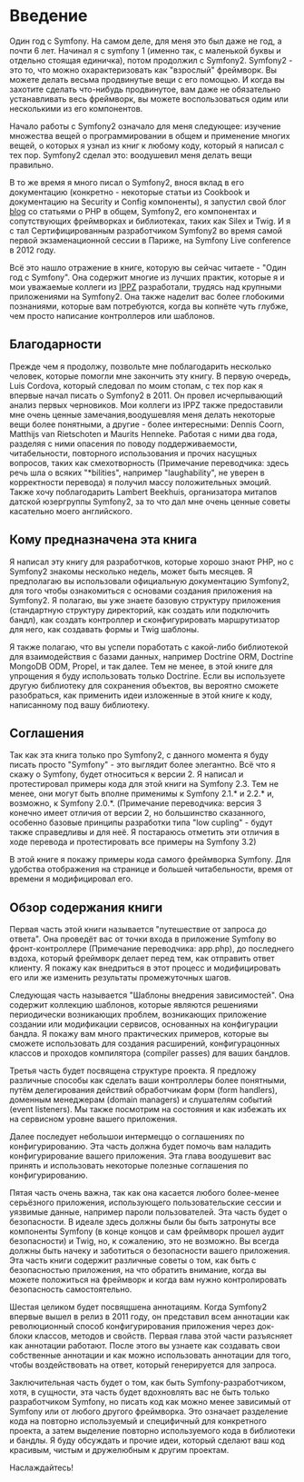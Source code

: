 # Введение

Один год с Symfony. На самом деле, для меня это был даже не год, а почти 6 лет. Начинал я с symfony 1 (именно так, с маленькой буквы и отдельно стоящая единичка), потом продолжил с Symfony2. Symfony2 - это то, что можно охарактеризовать как "взрослый" фреймворк. Вы можете делать весьма продвинутые вещи с его помощью. И когда вы захотите сделать что-нибудь продвинутое, вам даже не обязательно устанавливать весь фреймворк, вы можете воспользоваться одим или несколькими из его компонентов.


Начало работы с Symfony2 означало для меня следующее: изучение множества вещей о программировании в общем и применение многих вещей, о которых я узнал из книг к любому коду, который я написал с тех пор. Symfony2 сделал это: воодушевил меня делать вещи правильно.


В то же время я много писал о Symfony2, внося вклад в его документацию (конкретно - некоторые статьи из Cookbook и документацию на Security и Config компоненты), я запустил свой блог [blog](http://php-and-symfony.matthiasnoback.nl) со статьями о PHP в общем, Symfony2, его компонентах и сопутствующих фреймворках и библиотеках, таких как Silex и Twig. И я с тал Сертифицированным разработчиком Symfony2 во время самой первой экзаменационной сессии в Париже, на Symfony Live conference в 2012 году.


Всё это нашло отражение в книге, которую вы сейчас читаете - "Один год с Symfony". Она содержит многие из лучших практик, которые я и мои уважаемые коллеги из [IPPZ](http://www.ippz.nl) разработали, трудясь над крупными приложениями на Symfony2. Она также наделит вас более глобокими познаниями, которые вам потребуются, когда вы копнёте чуть глубже, чем просто написание контроллеров или шаблонов.


## Благодарности

Прежде чем я продолжу, позвольте мне поблагодарить несколько человек, которые помогли мне закончить эту книгу. В первую очередь, Luis Cordova, который следовал по моим стопам, с тех пор как я впервые начал писать о Symfony2 в 2011. Он провел исчерпывающий анализ первых черновиков. Мои коллеги из IPPZ также предоставили мне очень ценные замечания,воодушевляя меня делать некоторые вещи более понятными, а другие - более интересными: Dennis Coorn, Matthijs van Rietschoten и Maurits Henneke. Работая с ними два года, разделяя с ними опасения по поводу поддерживаемости, читабельности, повторного использования и прочих насущных вопросов, таких как смехотворность (Примечание переводчика: здесь речь шла о всяких "*bilities", например "laughability", не уверен в корректности перевода) я получил массу положительных эмоций. Также хочу поблагодарить Lambert Beekhuis, организатора митапов датской юзергруппы Symfony2, за то что дал мне очень ценные советы касательно моего английского.


## Кому предназначена эта книга

Я написал эту книгу для разработчков, которые хорошо знают PHP, но с Symfony2 знакомы несколько недель, может быть месяцев. Я предполагаю вы использовали официальную документацию Symfony2, для того чтобы ознакомиться с основами создания приложения на Symfony2. Я полагаю, вы уже знаете базовую структуру приложения (стандартную структуру директорий, как создать или подключить бандл), как создать контроллер и сконфигурировать маршрутизатор для него, как создавать формы и Twig шаблоны.


Я также полагаю, что вы успели поработать с какой-либо библиотекой для взаимодействия с базами данных, например Doctrine ORM, Doctrine MongoDB ODM, Propel, и так далее. Тем не менее, в этой книге для упрощения я буду использовать только Doctrine. Если вы используете другую библиотеку для сохранения объектов, вы вероятно сможете разобраться, как применить идеи изложенные в этой книге к коду, написанному под вашу библиотеку.


## Соглашения

Так как эта книга только про Symfony2, с данного момента я буду писать просто "Symfony" - это выглядит более элегантно. Всё что я скажу о Symfony, будет относиться к версии 2. Я написал и протестировал примеры кода для этой книги на Symfony 2.3. Тем не менее, они могут быть вполне применимы к Symfony 2.1.* и 2.2.* и, возможно, к Symfony 2.0.*. (Примечание переводчика: версия 3 конечно имеет отличия от версии 2, но большинство сказанного, особенно базовые принципы разработки типа "low cupling" - будут также справедливы и для неё. Я постараюсь отметить эти отличия в ходе перевода и протестировать все примеры на Symfony 3.2)


В этой книге я покажу примеры кода самого фреймворка Symfony. Для удобства отображения на странице и большей читабельности, время от времени я модифицировал его.


## Обзор содержания книги

Первая часть этой книги называется "путешествие от запроса до ответа". Она проведёт вас от точки входа в приложение Symfony во фронт-контроллере (Примечание переводчика: app.php), до последнего вздоха, который фреймворк делает перед тем, как отправить ответ клиенту. Я покажу как внедриться в этот процесс и модифицировать его или же изменить результаты промежуточных шагов.

Следующая часть называется "Шаблоны внедрения зависимостей". Она содержит коллекцию шаблонов, которые являются решениями периодически возникающих проблем, возникающих приложение создании или модификации сервисов, основанных на конфигурации бандла. Я покажу вам много практических примеров, которые вы сможете использовать для создания расширений, конфигурацонных классов и проходов компилятора (compiler passes) для ваших бандлов.

Третья часть будет посвящена структуре проекта. Я предложу различные способы как сделать ваши контроллеры более понятными, путём делегирования действий обработчикам форм (form handlers), доменным менеджерам (domain managers) и слушателям событий (event listeners). Мы также посмотрим на состояния и как избежать их на сервисном уровне вашего приложения.

Далее последует небольшои интермеццо о соглашениях по конфигурированию. Эта часть должна будет помочь вам наладить конфигурирование вашего приложения. Эта глава воодушевит вас принять и использовать некоторые полезные соглашения по конфигурированию.

Пятая часть очень важна, так как она касается любого более-менее серьёзного приложения, использующего пользовательские сессии и уязвимые данные, например пароли пользователей. Эта часть будет о безопасности. В идеале здесь должны были бы быть затронуты все компоненты Symfony (в конце концов и сам фреймворк прошел аудит безопасности) и Twig, но, к сожалению, это не возможно. Вы всегда должны быть начеку и заботиться о безопасности вашего приложения. Эта часть книги содержит различные советы о том, как быть с безопасностью приложения, на что обратить внимание, когда вы можете положиться на фреймворк и когда вам нужно контролировать безопасность самостоятельно.

Шестая целиком будет посвящшена аннотациям. Когда Symfony2 впервые вышел в релиз в 2011 году, он представил всем аннотации как революционный способ конфигурирования приложения через док-блоки классов, методов и свойств. Первая глава этой части разъясняет как аннотации работают. После этого вы узнаете как создавать свои собственные аннотации и как можно использовать аннотации для того, чтобы воздействовать на ответ, который генерируется для запроса.

Заключительная часть будет о том, как быть Symfony-разработчиком, хотя, в сущности, эта часть будет вдохновлять вас не быть только разработчиком Symfony, но писать код как можно менее зависимый от Symfony или от любого другого фреймворка. Это означает разделение кода на повторно используемый и специфичный для конкретного проекта, а затем выделение повторно используемого кода в библиотеки и бандлы. Я буду обсуждать и прочие идеи, который сделают ваш код красивым, чистым и дружелюбным к другим проектам.

Наслаждайтесь!